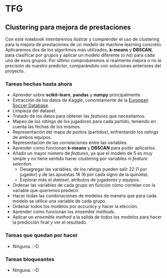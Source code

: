 # TFG

## Clustering para mejora de prestaciones

Con este notebook intentaremos ilustrar y comprender el uso de clustering para la mejora de prestaciones de un modelo de machine learning concreto. Aplicaremos dos de los algorítmos más utilizados, **k-means** y **DBSCAN**, para clasificar por grupos y aplicar un modelo diferente (o no) para cada uno de esos grupos. Por último comprobaremos si realmente mejora o no la precisión de nuestro predictor, comparándolo con soluciones anteriores del proyecto.

### Tareas hechas hasta ahora

- Aprender sobre **scikit-learn**, **pandas** y **numpy** principalmente.
- Extracción de los datos de Kaggle, concretamente de la [European Soccer Database](https://www.kaggle.com/hugomathien/soccer).
- Limpieza del dataset.
- Tratado de los datos para obtener las *features* que necesitamos.
- Mapeo de los *ratings* de los jugadores para cada partido, teniendo en cuenta las fechas de los mismos.
- Representación del mapa de puntos (partidos), enfrentando los *ratings* de ambos equipos.
- Representación de las correlaciones entre las variables.
- Aprender como funcionan **k-means** y **DBSCAN** para poder aplicarlos.
- Añadir un mayor número de *features*, ya que el modelo de 5 es muy simple y no tiene sentido hacer clustering por variables ni *feature selection*.
  - Desagregar las variables, de los ratings pueden salir 22 (1 por jugador) y de las apuestas 18 (6 por cada signo de la quiniela).
  - Explorar más el *dataset*, atributos de jugadores y equipos.
- Ordenar las variables de cada grupo en función cómo correlan con la variable que queremos predecir.
- Hacer todas las combinaciones de modelos de manera que para cada modelo se utilice una variable de cada grupo.
- Ordenar todos los modelos por *accuracy* y hacer la elección.
- Aprender como funcionan los *ensemble methods*.
- Aplicar un *ensemble method* a la salida de todos los modelos para hacer la predicción final y ver el resultado.

### Tareas que quedan por hacer

- Ninguna. :-D

### Tareas bloqueantes

- Ninguna. :-D
